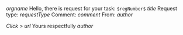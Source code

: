 $orgname$ 
Hello, there is request for your task: 
`$regNumber$` $title$
Request type: $requestType$ 
Comment: $comment$
From: $author$

_Click >_ $url$
Yours respectfully
*$author$*